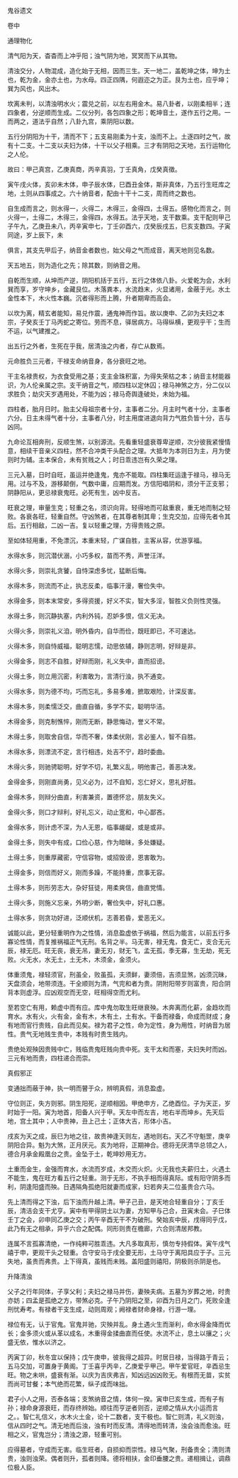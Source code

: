 鬼谷遗文

卷中

通理物化

清气阳为天，杳杳而上冲乎阳；浊气阴为地，冥冥而下从其物。

清浊交分，人物混成，造化始于无相，因而三生。天一地二，盖乾坤之体，坤为土也，乾为金，金亦土也，为水母。四正四隅，何遐迩之为正。艮为土也，应乎坤；巽为风也，风出木。

坎离未判，以清浊明水火；震兑之前，以左右用金木。易八卦者，以刚柔相半；连四象者，分逆顺而生成。二仪分列，各包四象之形；乾坤音土，遂作五行之用。一而两之，道法乎自然；八卦九宫，乘阴阳以数。

五行分阴阳为十干，清而不下；五支易刚柔为十支，浊而不上。土逐四时之气，故有十二支。十二支以夫妇为体，十干以父子相乘。三才有阴阳之天地，五行运物化之人伦。

故曰：甲己真宫，乙庚真商，丙辛真羽，丁壬真角，戊癸真徵。

寅午戌火体，亥卯未木体，申子辰水体，巳酉丑金体，斯非真体，乃五行生旺库之地，土则从四事成之。六十纳音者，配由十干十二支，周而终之数也。

自生成而言之，则水得一，火得二，木得三，金得四，土得五。感物化而言之，则火得一，土得二，木得三，金得四，水得五。法乎天地，支干数乘。支干配则甲己子午九，乙庚丑未八，丙辛寅申七，丁壬卯酉六，戊癸辰戌五，巳亥支数四。子寅同途，岁上辰下，未

俱言，其支先甲后子，纳音金者数也，始父母之气而成音，离天地则见名数。

天五地五，则为造化之先；除其数，则纳音之用。

自乾而生顺，从坤而产逆，阴阳机括于五行，五行之体依八卦。火爱乾为会，水利巽而享，岁守坤乡，金藏艮位。木落粪本，水流趋末，火显诸用，金蔽于光。水土金性本下，木火性本巍。沉者得形而上腾，升者期卑而高会。

以坎为离，精玄者能知，易兑作震，通鬼神而作旨。故以庚申、乙卯为夫妇之本宗，子癸亥壬丁马丙蛇之寄位。劳而不息，驿居病方。马得纵横，更观乎干；生而不运，以气建推之。

出五行之外者，生死在乎我，居清浊之内者，存亡从数焉。

元命胜负三元者，干禄支命纳音身，各分衰旺之地。

干主名禄贵权，为衣食受用之基；支主金珠积富，为得失荣枯之本；纳音主材能器识，为人伦亲属之宗。支干纳音之气，顺四柱以定休囚；禄马神煞之方，分二仪以求胜负；劫灾天岁遇用处，不能为凶；禄马奇舆逢破处，未始为福。

四柱者，胎月日时。胎主父母祖宗者十分，主事者二分。月主时气者十分，主事者六分。日主未得气者十分，主事者八分，时主用度进退向背力气胜负皆十分，吉与凶同。

九命论互相奔刑，反顺生煞，以别源流。先看重轻盛衰尊卑逆顺，次分彼我紧慢情意，相续干音亲义四柱，然不合冲类干头配合之理。大抵年为本则日为主，月为使则时为辅。主本保合，未有贫贱之人；时日乖违岂有久荣之理。

三元入墓，日时自旺，虽运并绝逢鬼，鬼亦不能取。四柱集旺运逢于禄马，禄马无用。过与不及，游移颠倒，气数中庸，应期而发。方信阳唱阴和，须分干正支邪；阴静阳从，更忌禄衰鬼旺。必死有生，凶中反吉。

旺衰之理，审量生克；轻重之名，须识向背。轻得地而可敌重衰，重无地而制之轻败。各衰各旺，轻重自然。守凶煞者，在其尊者制其卑；生克交加，应得先者令其后。五行相敌，二凶一吉。复以轻重之理，方得贵贱之原。

至如体轻用重，不免漂沉，本重末轻，广谋自胜，主客从容，优游享福。

水得水多，则沉潜伏溺，小巧多权，苗而不秀，声誉汪洋。

水得火多，则崇礼贪饕，自恃深虑多忧，猛断后悔。

水得木多，则流而不止，执志反柔，临事汗漫，奢俭失中。

水得金多，则本末常安，多得资援，好义不实，智大多淫，智胜义负则性灵强。

水得土多，则沉静执塞，内利外钝，忍妒多恨，信义无决。

火得火多，则崇礼义洎，明外昏内，自华而俭，既旺即已，不可速达。

火得木多，则自恃威福，聪明志懦，动思依辅，静则志明，好辩是非。

火得金多，则志不自胜，好辩而刚，礼义失中，直而招谤。

火得土多，则立用沉密，利害敢为，言清行浊，执不通变。

火得水多，则为德不均，巧而忘礼，多易多难，摭取艰险，计深反害。

木得木多，则柔懦泛交，曲直自循，多学不实，聪明华洁。

木得金多，则克制憔悴，刚而无断，静思悔动，誉义不常。

木得土多，则取舍自信，华而不奢，体柔伏刚，言必鉴人，智不自胜。

木得水多，则漂流不定，言行相违，处吉不宁，趋时委曲。

木得火多，则驰骋聪明，好学不切，礼繁义乱，明他害己，善恶决发。

金得金多，则刚直尚勇，见义必为，过不自知，忘仁好义，思礼好胜。

金得木多，则辩分曲直，利害兼资，置德怀忿，朋友失义。

金得火多，则口才辩利，好礼忘义，动止宽和，中心鄙吝。

金得水多，则计虑不深，为人无恩，临事龌龊，或是或非。

金得土多，则失中有成，口俭心慈，作为暗昧，多处嫌疑。

土得土多，则重厚藏密，守信容物，或招毁谤，恩害敢为。

土得金多，则信而好义，刚而多躁，不能持重，庶事无容。

土得木多，则形劳志大，杂好狂徒，用柔爽信，曲直党情。

土得火多，则施义忘亲，外明少断，奢俭失中，好礼口惠。

土得水多，则贪功好进，泛顺伏机，志善若昏，爱恶无义。

诚能以此，更分轻重明作为之性情，消息盈虚依于祸福，然后为能言，以前五行多寡论性情，而复推祸福正气无刑。名背之半。马无害，禄无鬼，食无亡，支合无元辰，禄无厄。旺无丧，衰无吊，妻无刃，财无飞，孟无孤，季无寡，生无劫，死无败。火无水，水无土，土无木，木须金，金须火。

体重须鬼，禄轻须官，刑虽全，败虽孤，夫须鲜，妻须倍，吉须显煞，凶须沉昧，天盘须会，地带须连。干全顺则为清，气完和者为贵。阴附阳带岁则富贵，阳合阴背本则虚浮。应凶观空而无空，旺相得空而尤利。

至若空亡有用，赖虚中而有应。库中鬼勿取生旺继衰殃。木奔离而化薪，金趋坎而育水。水有火，火有金，金有木，木有土，土有水。干备而禄备，命成而财成；身有地而官行贵贱，自此而见矣。禄为君子之性，命为定性，身为用性，时纳音为居性。贵气无地贱生贵中，本贱有时贵生贱内。

贵绝处观殃因贵贱中亡，贱临贵鬼旺贱向贵中死。支干太和而塞，夫妇失时而凶。三元有地而贵，四柱递合而崇。

真假邪正

变通拙而蔽于神，执一明而瞽于众，辨明真假，消息盈虚。

守位则正，失方则邪。阴生阳死，逆顺相因。甲绝申方，乙绝酉位。子为天正，岁时始于一阳。寅为地首，阳备人兴于甲。天左中而左吉，地右半而坤乡。先天后地，宫土其中；人中贵神，丑上己土；正体大吉，形体小吉。

戌亥为天之成，辰巳为地之往，故贵神逢天则左，遇地则右。天乙不守魁罡，庚辛阴阳合异。魁为大煞，正月厌元。亥为地将，正期神合。德将无厌清华总领之人，德合月承金殿凰台之贵。金坠于土，乾坤妙用无方。

土重而金生，金强而育水，水流而岁成，木交而火炽。火无我也夫薪归土，火遇土不能生，鬼在旺方看五行之轻重。测于无形，不执手相而得真际。或有阳守阴多而利，阴逢阳盛而殃。日遇隔角孤绝阳就妻而成家，妇若奔夫二位虽贵合六马。

先上清而得之下浊，后下浊而升越上清。甲子己丑，是天地合轻重自分；丁亥壬辰，清洁会支干尤亨。寅中有甲得阴土以为妻，方知甲与己合，丑寅未会。子巳体壬丁之会，卯申同乙庚之交；丙午辛酉无干不为破刑。癸始亥中辰，戌得同乎戊，此乃有无之相承，异乎六合之配偶。同形则贵在檐廊，六合则清居邦教。

连属不言孤寡清绝，一作纯粹可胜乖违。大凡多取真形，慎勿专持假体。寅午戌气禧于申，更观干头之轻重。合守安马于戌全要无形，土马守于离阳具应于子。三元失地，虽贵而弗贵。上下得真，虽贱而未贱。盖阳盛则禧阳，阴极则杀阴是也。

升降清浊

父子之行年同体，子享父利；夫妇之禄马并伤，妻殃夫病。五墓为岁葬之地，时贵亦妨；四孟是孤绝之方，带煞必克。子午乃阴阳之至，卯酉为日月之门，死败全逢刑忧寿考。有禄者干支生成，动则周观；阙禄者财命身禄，行游一理。

禄位有无，认于官鬼。官鬼并驰，灾殃并乱。身土遇火生而渐利，命水得金降而优长；金多须火或从革以成名，木重得金揉曲直而任使。水流不止，息土以攘之；火盛无依，惟水以济之。

丙寅丁卯，秋冬宜以保持；戊午庚申，彼我得之超异。时居日禄，当得路于青云；五马交加，可置身于黄阁。丁壬喜乎丙辛，乙庚爱乎甲己。甲午爱官旺，辛酉忌生旺。物之未哄，盛衰有渐。以庆为吉庆弗吉，知凶远凶凶败无。有根而无苗，实贫而尚可甘餐；本气绝而花繁，纵子成而味拙。

君子小人之用，否泰各端；支煞纳音之情，体何一揆。寅申巳亥生成，而有子有孙；禄命身源衰旺，而存终辨始。顺往而亨逆者则否，逆顺之情从大小运而言之。。智仁礼信义，水木火土金，论十二数者，支干极也。智仁则清，礼义则浊，信从四时之气。清无地而后浊，浊有时而反清。清得地而转清，浊会浊而愈浊。旺相之义，官鬼岂分；清浊之源，轻重可别。

应得墓者，守成而无害。临生旺者，自损抑而崇性。禄马气聚，刑备贵全；清则清贵，浊则浊荣。偶者则升，孤者则降。德将相扶，金印垂腰之贵。递相揖让，调鼎位极人臣。

